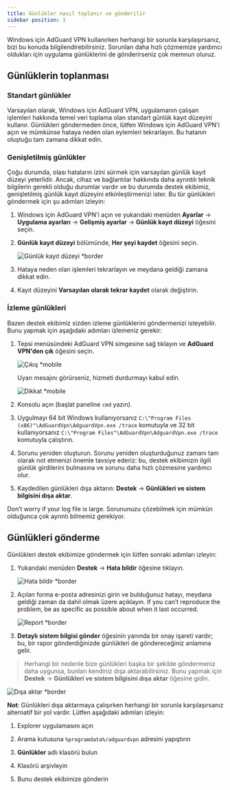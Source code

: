 ```yaml
---
title: Günlükler nasıl toplanır ve gönderilir
sidebar position: 1
---
```


Windows için AdGuard VPN kullanırken herhangi bir sorunla karşılaşırsanız, bizi bu konuda bilgilendirebilirsiniz. Sorunları daha hızlı çözmemize yardımcı oldukları için uygulama günlüklerini de gönderirseniz çok memnun oluruz.

## Günlüklerin toplanması

### Standart günlükler

Varsayılan olarak, Windows için AdGuard VPN, uygulamanın çalışan işlemleri hakkında temel veri toplama olan standart günlük kayıt düzeyini kullanır. Günlükleri göndermeden önce, lütfen Windows için AdGuard VPN'i açın ve mümkünse hataya neden olan eylemleri tekrarlayın. Bu hatanın oluştuğu tam zamana dikkat edin.

### Genişletilmiş günlükler

Çoğu durumda, olası hataların izini sürmek için varsayılan günlük kayıt düzeyi yeterlidir. Ancak, cihaz ve bağlantılar hakkında daha ayrıntılı teknik bilgilerin gerekli olduğu durumlar vardır ve bu durumda destek ekibimiz, genişletilmiş günlük kayıt düzeyini etkinleştirmenizi ister. Bu tür günlükleri göndermek için şu adımları izleyin:

1. Windows için AdGuard VPN'i açın ve yukarıdaki menüden **Ayarlar** → **Uygulama ayarları** → **Gelişmiş ayarlar** → **Günlük kayıt düzeyi** öğesini seçin.

1. **Günlük kayıt düzeyi** bölümünde, **Her şeyi kaydet** öğesini seçin.

    ![Günlük kayıt düzeyi *border](https://cdn.adguard-vpn.com/content/kb/vpn/windows/logs/logging.jpeg)

1. Hataya neden olan işlemleri tekrarlayın ve meydana geldiği zamana dikkat edin.

1. Kayıt düzeyini **Varsayılan olarak tekrar kaydet** olarak değiştirin.

### İzleme günlükleri

Bazen destek ekibimiz sizden izleme günlüklerini göndermenizi isteyebilir. Bunu yapmak için aşağıdaki adımları izlemeniz gerekir:

1. Tepsi menüsündeki AdGuard VPN simgesine sağ tıklayın ve **AdGuard VPN'den çık** öğesini seçin.

    ![Çıkış *mobile](https://cdn.adguard-vpn.com/content/kb/vpn/windows/logs/exit.png)

    Uyarı mesajını görürseniz, hizmeti durdurmayı kabul edin.

    ![Dikkat *mobile](https://cdn.adguard-vpn.com/content/kb/vpn/windows/logs/attention.png)

1. Konsolu açın (başlat paneline `cmd` yazın).

1. Uygulmayı 64 bit Windows kullanıyorsanız `C:\"Program Files (x86)"\AdGuardVpn\AdguardVpn.exe /trace` komutuyla ve 32 bit kullanıyorsanız `C:\"Program Files"\AdGuardVpn\AdguardVpn.exe /trace` komutuyla çalıştırın.

1. Sorunu yeniden oluşturun. Sorunu yeniden oluşturduğunuz zamanı tam olarak not etmenizi önemle tavsiye ederiz: bu, destek ekibimizin ilgili günlük girdilerini bulmasına ve sorunu daha hızlı çözmesine yardımcı olur.

1. Kaydedilen günlükleri dışa aktarın: **Destek** → **Günlükleri ve sistem bilgisini dışa aktar**.

Don’t worry if your log file is large. Sorununuzu çözebilmek için mümkün olduğunca çok ayrıntı bilmemiz gerekiyor.

## Günlükleri gönderme

Günlükleri destek ekibimize göndermek için lütfen sonraki adımları izleyin:

1. Yukarıdaki menüden **Destek** → **Hata bildir** öğesine tıklayın.

    ![Hata bildir *border](https://cdn.adguard-vpn.com/content/kb/vpn/windows/logs/support_report.jpeg)

1. Açılan forma e-posta adresinizi girin ve bulduğunuz hatayı, meydana geldiği zaman da dahil olmak üzere açıklayın. If you can’t reproduce the problem, be as specific as possible about when it last occurred.

    ![Report *border](https://cdn.adguard-vpn.com/content/kb/vpn/windows/logs/report_bug.png)

1. **Detaylı sistem bilgisi gönder** öğesinin yanında bir onay işareti vardır; bu, bir rapor gönderdiğinizde günlükleri de göndereceğiniz anlamına gelir.

> Herhangi bir nedenle bize günlükleri başka bir şekilde göndermeniz daha uygunsa, bunları kendiniz dışa aktarabilirsiniz. Bunu yapmak için **Destek** → **Günlükleri ve sistem bilgisini dışa aktar** öğesine gidin.

![Dışa aktar *border](https://cdn.adguard-vpn.com/content/kb/vpn/windows/logs/export.jpeg)

**Not**: Günlükleri dışa aktarmaya çalışırken herhangi bir sorunla karşılaşırsanız alternatif bir yol vardır. Lütfen aşağıdaki adımları izleyin:

1. Explorer uygulamasını açın

1. Arama kutusuna `%programdata%/adguardvpn` adresini yapıştırın

1. **Günlükler** adlı klasörü bulun

1. Klasörü arşivleyin

1. Bunu destek ekibimize gönderin

